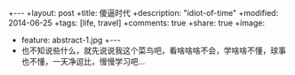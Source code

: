 
+---
 +layout: post
 +title: 傻逼时代
 +description: "idiot-of-time"
 +modified: 2014-06-25
 +tags: [life, travel]
 +comments: true
 +share: true
 +image:
 +  feature: abstract-1.jpg
 +---
 +   也不知说些什么，就先说说我这个菜鸟吧，看啥啥啥不会，学啥啥不懂，球事也不懂，一天净逗比，慢慢学习吧…
